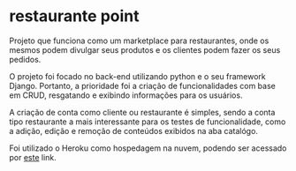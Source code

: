 # restaurante point

Projeto que funciona como um marketplace para restaurantes, onde os mesmos podem divulgar seus produtos e os clientes podem fazer os seus pedidos.

O projeto foi focado no back-end utilizando python e o seu framework Django. Portanto, a prioridade foi a criação de funcionalidades com base em CRUD, resgatando e exibindo informações para os usuários.

A criação de conta como cliente ou restaurante é simples, sendo a conta tipo restaurante a mais interessante para os testes de funcionalidade, como a adição, edição e remoção de conteúdos exibidos na aba catalógo.

Foi utilizado o Heroku como hospedagem na nuvem, podendo ser acessado por [este](https://restaurante-point.herokuapp.com/) link.
